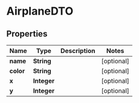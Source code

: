 
# AirplaneDTO

## Properties
Name | Type | Description | Notes
------------ | ------------- | ------------- | -------------
**name** | **String** |  |  [optional]
**color** | **String** |  |  [optional]
**x** | **Integer** |  |  [optional]
**y** | **Integer** |  |  [optional]




